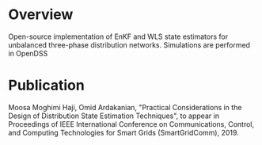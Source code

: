 # Overview
Open-source implementation of EnKF and WLS state estimators for unbalanced three-phase distribution networks. Simulations are performed in OpenDSS

# Publication
Moosa Moghimi Haji, Omid Ardakanian, "Practical Considerations in the Design of Distribution State Estimation Techniques", to appear in Proceedings of IEEE International Conference on Communications, Control, and Computing Technologies for Smart Grids (SmartGridComm), 2019.
